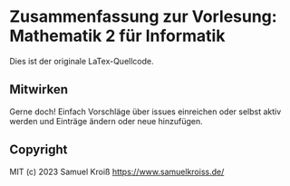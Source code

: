 # Zusammenfassung zur Vorlesung: Mathematik 2 für Informatik 

Dies ist der originale LaTex-Quellcode.

## Mitwirken

Gerne doch! Einfach Vorschläge über issues einreichen oder selbst aktiv werden und Einträge ändern oder neue hinzufügen.

## Copyright

MIT (c) 2023 Samuel Kroiß https://www.samuelkroiss.de/